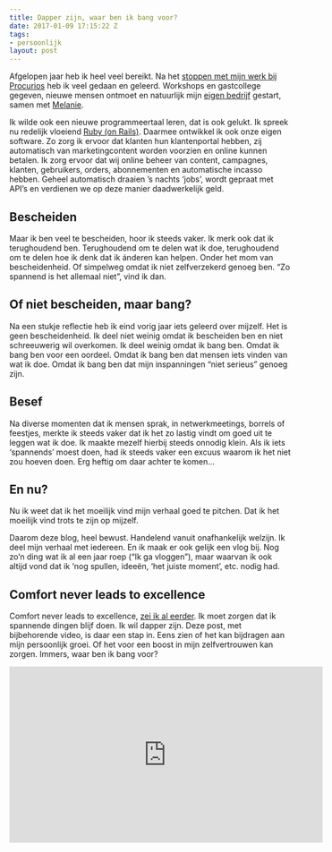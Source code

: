 ```yaml
---
title: Dapper zijn, waar ben ik bang voor?
date: 2017-01-09 17:15:22 Z
tags:
- persoonlijk
layout: post
---
```


Afgelopen jaar heb ik heel veel bereikt. Na het [stoppen met mijn werk bij Procurios](http://rogiervandenberg.nl/ontslag) heb ik veel gedaan en geleerd. Workshops en gastcollege gegeven, nieuwe mensen ontmoet en natuurlijk mijn [eigen bedrijf](http://www.embrosa.com/) gestart, samen met [Melanie](https://nl.linkedin.com/in/melanievannorden).
 
Ik wilde ook een nieuwe programmeertaal leren, dat is ook gelukt. Ik spreek nu redelijk vloeiend [Ruby (on Rails)](http://rubyonrails.org/). Daarmee ontwikkel ik ook onze eigen software. Zo zorg ik ervoor dat klanten hun klantenportal hebben, zij automatisch van marketingcontent worden voorzien en online kunnen betalen. Ik zorg ervoor dat wij online beheer van content, campagnes, klanten, gebruikers, orders, abonnementen en automatische incasso hebben. Geheel automatisch draaien ’s nachts ‘jobs’, wordt gepraat met API’s en verdienen we op deze manier daadwerkelijk geld.

## Bescheiden
Maar ik ben veel te bescheiden, hoor ik steeds vaker. Ik merk ook dat ik terughoudend ben. Terughoudend om te delen wat ik doe, terughoudend om te delen hoe ik denk dat ik ánderen kan helpen. Onder het mom van bescheidenheid. Of simpelweg omdat ik niet zelfverzekerd genoeg ben. “Zo spannend is het allemaal niet”, vind ik dan.

## Of niet bescheiden, maar bang?
Na een stukje reflectie heb ik eind vorig jaar iets geleerd over mijzelf. Het is geen bescheidenheid. Ik deel niet weinig omdat ik bescheiden ben en niet schreeuwerig wil overkomen. Ik deel weinig omdat ik bang ben. Omdat ik bang ben voor een oordeel. Omdat ik bang ben dat mensen iets vinden van wat ik doe. Omdat ik bang ben dat mijn inspanningen “niet serieus” genoeg zijn.

## Besef
Na diverse momenten dat ik mensen sprak, in netwerkmeetings, borrels of feestjes, merkte ik steeds vaker dat ik het zo lastig  vindt om goed uit te leggen wat ik doe. Ik maakte mezelf hierbij steeds onnodig klein. Als ik iets ‘spannends’ moest doen, had ik steeds vaker een excuus waarom ik het niet zou hoeven doen. Erg heftig om daar achter te komen…

## En nu?
Nu ik weet dat ik het moeilijk vind mijn verhaal goed te pitchen. Dat ik het moeilijk vind trots te zijn op mijzelf.

Daarom deze blog, heel bewust. Handelend vanuit onafhankelijk welzijn. Ik deel mijn verhaal met iedereen. En ik maak er ook gelijk een vlog bij. Nog zo’n ding wat ik al een jaar roep (“Ik ga vloggen”), maar waarvan ik ook altijd vond dat ik ‘nog spullen, ideeën, ‘het juiste moment’, etc. nodig had.

## Comfort never leads to excellence
Comfort never leads to excellence, [zei ik al eerder](https://www.linkedin.com/pulse/na-14-jaar-waag-ik-de-sprong-rogier-van-den-berg). Ik moet zorgen dat ik spannende dingen blijf doen. Ik wil dapper zijn. Deze post, met bijbehorende video, is daar een stap in. Eens zien of het kan bijdragen aan mijn persoonlijk groei. Of het voor een boost in mijn zelfvertrouwen kan zorgen. Immers, waar ben ik bang voor?

<iframe width="560" height="315" src="https://www.youtube.com/embed/4kMTS-GCww8?rel=0&amp;showinfo=0" frameborder="0" allowfullscreen></iframe>